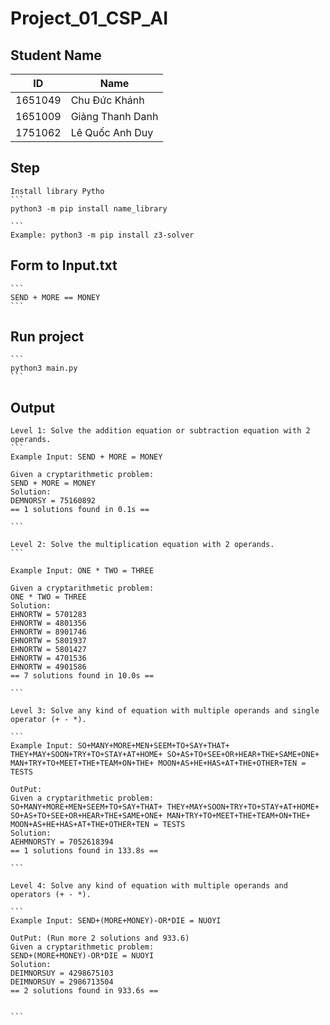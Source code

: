 # Project_01_CSP_AI

## Student Name

| ID  | Name |
| ------------- | ------------- |
| 1651049  | Chu Đức Khánh  |
| 1651009   | Giảng Thanh Danh |
| 1751062   | Lê Quốc Anh Duy|


## Step
    Install library Pytho
    ```
    python3 -m pip install name_library
    
    ```
    Example: python3 -m pip install z3-solver

## Form to Input.txt

    ```
    SEND + MORE == MONEY
    ```

## Run project

    ```
    python3 main.py
    ```

## Output

    Level 1: Solve the addition equation or subtraction equation with 2 operands.
    ```
    Example Input: SEND + MORE = MONEY

    Given a cryptarithmetic problem: 
    SEND + MORE = MONEY
    Solution: 
    DEMNORSY = 75160892
    == 1 solutions found in 0.1s ==
    
    ```

    Level 2: Solve the multiplication equation with 2 operands.
    ```

    Example Input: ONE * TWO = THREE

    Given a cryptarithmetic problem: 
    ONE * TWO = THREE
    Solution: 
    EHNORTW = 5701283
    EHNORTW = 4801356
    EHNORTW = 8901746
    EHNORTW = 5801937
    EHNORTW = 5801427
    EHNORTW = 4701536
    EHNORTW = 4901586
    == 7 solutions found in 10.0s ==

    ```

    Level 3: Solve any kind of equation with multiple operands and single operator (+ - *).

    ```
    Example Input: SO+MANY+MORE+MEN+SEEM+TO+SAY+THAT+ THEY+MAY+SOON+TRY+TO+STAY+AT+HOME+ SO+AS+TO+SEE+OR+HEAR+THE+SAME+ONE+ MAN+TRY+TO+MEET+THE+TEAM+ON+THE+ MOON+AS+HE+HAS+AT+THE+OTHER+TEN = TESTS

    OutPut: 
    Given a cryptarithmetic problem: 
    SO+MANY+MORE+MEN+SEEM+TO+SAY+THAT+ THEY+MAY+SOON+TRY+TO+STAY+AT+HOME+ SO+AS+TO+SEE+OR+HEAR+THE+SAME+ONE+ MAN+TRY+TO+MEET+THE+TEAM+ON+THE+ MOON+AS+HE+HAS+AT+THE+OTHER+TEN = TESTS
    Solution: 
    AEHMNORSTY = 7052618394
    == 1 solutions found in 133.8s ==

    ```

    Level 4: Solve any kind of equation with multiple operands and operators (+ - *).

    ```
    Example Input: SEND+(MORE+MONEY)-OR*DIE = NUOYI

    OutPut: (Run more 2 solutions and 933.6)
    Given a cryptarithmetic problem: 
    SEND+(MORE+MONEY)-OR*DIE = NUOYI
    Solution: 
    DEIMNORSUY = 4298675103
    DEIMNORSUY = 2986713504
    == 2 solutions found in 933.6s ==
    

    ```
